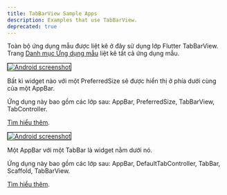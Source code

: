 ```yaml
---
title: TabBarView Sample Apps
description: Examples that use TabBarView.
deprecated: true
---
```


Toàn bộ ứng dụng mẫu được liệt kê ở đây sử dụng lớp Flutter TabBarView.
Trang [Danh mục Ứng dụng mẫu](/docs/catalog/samples) liệt kê tất cả ứng dụng mẫu.

<div class="container-fluid">
  <div class="lavish-table-row-mb">
    <a href="/docs/catalog/samples/app-bar-bottom">
      <div class="col-lg-3">
        <img style="border:1px solid #000000" src="https://storage.googleapis.com/flutter-catalog/cb4a54db8fb3726bf4293b9cc5cb12ce16883803/app_bar_bottom_small.png" alt="Android screenshot" class="img-fluid">
      </div>
   </a>
    <div class="col-lg-9">
      <p>
        Bất kì widget nào với một PreferredSize sẽ được hiển thị ở phía dưới cùng của một AppBar.
      </p>
      <p>
        Ứng dụng này bao gồm các lớp sau: AppBar, PreferredSize, TabBarView, TabController.
      </p>
      <p>
        <a href="/docs/catalog/samples/app-bar-bottom">Tìm hiểu thêm</a>.
      </p>
    </div>
  </div>

  <div class="lavish-table-row-mb">
    <a href="/docs/catalog/samples/tabbed-app-bar">
      <div class="col-lg-3">
        <img style="border:1px solid #000000" src="https://storage.googleapis.com/flutter-catalog/cb4a54db8fb3726bf4293b9cc5cb12ce16883803/tabbed_app_bar_small.png" alt="Android screenshot" class="img-fluid">
      </div>
   </a>
    <div class="col-lg-9">
      <p>
        Một AppBar với một TabBar là widget nằm dưới nó.
      </p>
      <p>
        Ứng dụng này bao gồm các lớp sau: AppBar, DefaultTabController, TabBar, Scaffold, TabBarView.
      </p>
      <p>
        <a href="/docs/catalog/samples/tabbed-app-bar">Tìm hiểu thêm</a>.
      </p>
    </div>
  </div>
</div>
